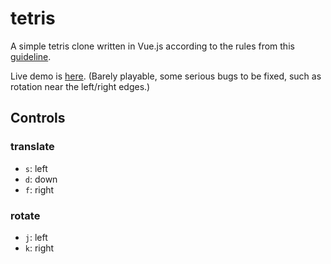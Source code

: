 # tetris

A simple tetris clone written in Vue.js according to the rules from this
[guideline](http://tetris.wikia.com/wiki/Tetris_Guideline).

Live demo is [here](https://aekt.github.io/tetris/).
(Barely playable, some serious bugs to be fixed, such as rotation near
the left/right edges.)

## Controls

### translate

- `s`: left
- `d`: down
- `f`: right

### rotate

- `j`: left
- `k`: right
